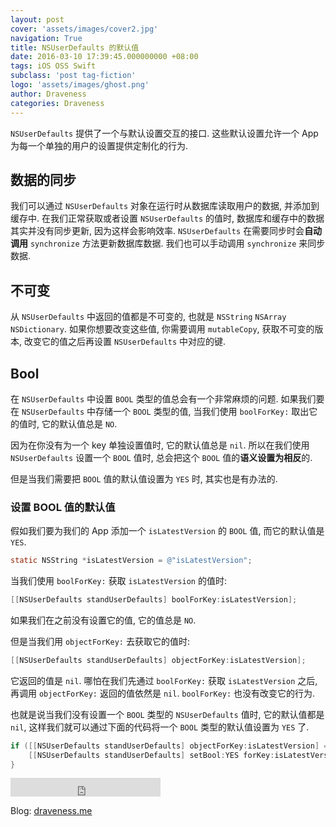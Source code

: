 ```yaml
---
layout: post
cover: 'assets/images/cover2.jpg'
navigation: True
title: NSUserDefaults 的默认值
date: 2016-03-10 17:39:45.000000000 +08:00
tags: iOS OSS Swift
subclass: 'post tag-fiction'
logo: 'assets/images/ghost.png'
author: Draveness
categories: Draveness
---
```




`NSUserDefaults` 提供了一个与默认设置交互的接口. 这些默认设置允许一个 App 为每一个单独的用户的设置提供定制化的行为.

## 数据的同步

我们可以通过 `NSUserDefaults` 对象在运行时从数据库读取用户的数据, 并添加到缓存中. 在我们正常获取或者设置 `NSUserDefaults` 的值时, 数据库和缓存中的数据其实并没有同步更新, 因为这样会影响效率. `NSUserDefaults` 在需要同步时会**自动调用** `synchronize` 方法更新数据库数据.
我们也可以手动调用 `synchronize` 来同步数据.

## 不可变

从 `NSUserDefaults` 中返回的值都是不可变的, 也就是 `NSString` `NSArray` `NSDictionary`. 如果你想要改变这些值, 你需要调用 `mutableCopy`, 获取不可变的版本, 改变它的值之后再设置 `NSUserDefaults` 中对应的键.

## Bool

在 `NSUserDefaults` 中设置 `BOOL` 类型的值总会有一个非常麻烦的问题. 如果我们要在 `NSUserDefaults` 中存储一个 `BOOL` 类型的值, 当我们使用 `boolForKey:` 取出它的值时, 它的默认值总是 `NO`.

因为在你没有为一个 key 单独设置值时, 它的默认值总是 `nil`. 所以在我们使用 `NSUserDefaults` 设置一个 `BOOL` 值时, 总会把这个 `BOOL` 值的**语义设置为相反**的.

但是当我们需要把 `BOOL` 值的默认值设置为 `YES` 时, 其实也是有办法的.

### 设置 BOOL 值的默认值

假如我们要为我们的 App 添加一个 `isLatestVersion` 的 `BOOL` 值, 而它的默认值是 `YES`.

~~~objectivec
static NSString *isLatestVersion = @"isLatestVersion";
~~~

当我们使用 `boolForKey:` 获取 `isLatestVersion` 的值时:

~~~objectivec
[[NSUserDefaults standUserDefaults] boolForKey:isLatestVersion];
~~~

如果我们在之前没有设置它的值, 它的值总是 `NO`.

但是当我们用 `objectForKey:` 去获取它的值时:

~~~objectivec
[[NSUserDefaults standUserDefaults] objectForKey:isLatestVersion];
~~~

它返回的值是 `nil`. 哪怕在我们先通过 `boolForKey:` 获取 `isLatestVersion` 之后, 再调用  `objectForKey:` 返回的值依然是 `nil`. `boolForKey:` 也没有改变它的行为.

也就是说当我们没有设置一个 `BOOL` 类型的 `NSUserDefaults` 值时, 它的默认值都是 `nil`, 这样我们就可以通过下面的代码将一个 `BOOL` 类型的默认值设置为 `YES` 了.

~~~objectivec
if ([[NSUserDefaults standUserDefaults] objectForKey:isLatestVersion] == nil) {
    [[NSUserDefaults standUserDefaults] setBool:YES forKey:isLatestVersion];
}
~~~

<iframe src="http://ghbtns.com/github-btn.html?user=draveness&type=follow&size=large" height="30" width="240" frameborder="0" scrolling="0" style="width:240px; height: 30px;" allowTransparency="true"></iframe>

Blog: [draveness.me](http://draveness.me)


